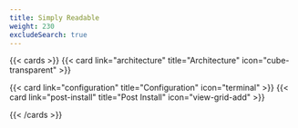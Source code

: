 ```yaml
---
title: Simply Readable
weight: 230
excludeSearch: true
---
```


{{< cards >}}
  {{< card link="architecture" title="Architecture" icon="cube-transparent" >}}
  <!-- {{< card link="prerequisites" title="Prerequisite" icon="clipboard-check" >}} -->
  {{< card link="configuration" title="Configuration" icon="terminal" >}}
  {{< card link="post-install" title="Post Install" icon="view-grid-add" >}}
  <!-- {{< card link="faq" title="FAQ" icon="information-circle" >}} -->
{{< /cards >}}